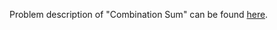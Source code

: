 Problem description of "Combination Sum" can be found [here](https://leetcode.com/problems/combination-sum/).